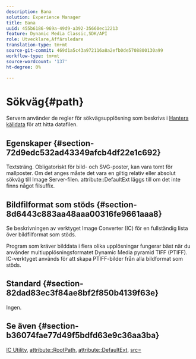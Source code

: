 ```yaml
---
description: Bana
solution: Experience Manager
title: Bana
uuid: 455b6186-969a-49d9-a392-35660ec12213
feature: Dynamic Media Classic,SDK/API
role: Utvecklare,Affärsledare
translation-type: tm+mt
source-git-commit: 469d1a5c43a972116a8a2efb0de5708800130a99
workflow-type: tm+mt
source-wordcount: '137'
ht-degree: 0%

---
```



# Sökväg{#path}

Servern använder de regler för sökvägsupplösning som beskrivs i [Hantera källdata](../../../../../../is-api/image-serving-api-ref/c-configuration-and-administration/c-configuration-and-administration.md#concept-1ec4d9f0e58a430cae045761f1ff9173) för att hitta datafilen.

## Egenskaper {#section-72d9edc532ad43349afcb4df22e1c692}

Textsträng. Obligatoriskt för bild- och SVG-poster, kan vara tomt för mallposter. Om det anges måste det vara en giltig relativ eller absolut sökväg till Image Server-filen. attribute::DefaultExt läggs till om det inte finns något filsuffix.

## Bildfilformat som stöds {#section-8d6443c883aa48aaa00316fe9661aaa8}

Se beskrivningen av verktyget Image Converter (IC) för en fullständig lista över bildfilformat som stöds.

Program som kräver bilddata i flera olika upplösningar fungerar bäst när du använder multiupplösningsformatet Dynamic Media pyramid TIFF (PTIFF). IC-verktyget används för att skapa PTIFF-bilder från alla bildformat som stöds.

## Standard {#section-82dad83ec3f84ae8bf2f850b4139f63e}

Ingen.

## Se även {#section-b36074fae77d49f5bdfd63e9c36aa3ba}

[IC Utility](../../../../../../is-api/is-utils/utilities/r-ic.md#reference-de9f43c63a8f48f1a755ff1760af8b7b),  [attribute::RootPath](../../../../../../is-api/image-catalog/image-serving-api-ref/c-image-catalog-reference/c-attributes-reference/r-rootpath.md#reference-17d57e5967be403b8408fa7214017494),  [attribute::DefaultExt](../../../../../../is-api/image-catalog/image-serving-api-ref/c-image-catalog-reference/c-attributes-reference/r-defaultext.md#reference-1b96c71a253049ddaeae09892d3484a0),  [src=](../../../../../../is-api/http-ref/image-serving-api-ref/c-http-protocol-reference/c-command-reference/r-src.md#reference-f6506637778c4c69bf106a7924a91ab1)
